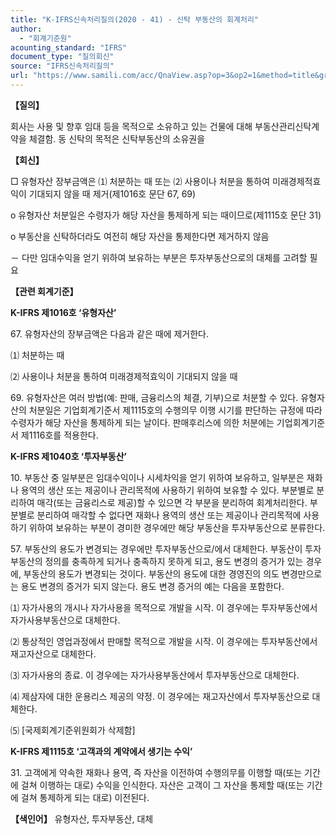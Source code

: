 ```yaml
---
title: "K-IFRS신속처리질의(2020 - 41) - 신탁 부동산의 회계처리"
author:
  - "회계기준원"
acounting_standard: "IFRS"
document_type: "질의회신"
source: "IFRS신속처리질의"
url: "https://www.samili.com/acc/QnaView.asp?op=3&op2=1&method=title&group=2124-15;1&orgcode=3&searchword=&page=30&code=K%2DIFRS%EC%8B%A0%EC%86%8D%EC%B2%98%EB%A6%AC%EC%A7%88%EC%9D%98%2D41%3A202006"
---
```

**【질의】**

  

회사는 사용 및 향후 임대 등을 목적으로 소유하고 있는 건물에 대해 부동산관리신탁계약을 체결함. 동 신탁의 목적은 신탁부동산의 소유권을

  
  

**【회신】**

  

□ 유형자산 장부금액은 ⑴ 처분하는 때 또는 ⑵ 사용이나 처분을 통하여 미래경제적효익이 기대되지 않을 때 제거(제1016호 문단 67, 69)

  

o 유형자산 처분일은 수령자가 해당 자산을 통제하게 되는 때이므로(제1115호 문단 31)

  

o 부동산을 신탁하더라도 여전히 해당 자산을 통제한다면 제거하지 않음

  

－ 다만 임대수익을 얻기 위하여 보유하는 부분은 투자부동산으로의 대체를 고려할 필요

  
  

**【관련 회계기준】**

  

**K-IFRS 제1016호 ‘유형자산’**

  

67\. 유형자산의 장부금액은 다음과 같은 때에 제거한다.

⑴ 처분하는 때

⑵ 사용이나 처분을 통하여 미래경제적효익이 기대되지 않을 때

  

69\. 유형자산은 여러 방법(예: 판매, 금융리스의 체결, 기부)으로 처분할 수 있다. 유형자산의 처분일은 기업회계기준서 제1115호의 수행의무 이행 시기를 판단하는 규정에 따라 수령자가 해당 자산을 통제하게 되는 날이다. 판매후리스에 의한 처분에는 기업회계기준서 제1116호를 적용한다.

  

**K-IFRS 제1040호 ‘투자부동산’**

  

10\. 부동산 중 일부분은 임대수익이나 시세차익을 얻기 위하여 보유하고, 일부분은 재화나 용역의 생산 또는 제공이나 관리목적에 사용하기 위하여 보유할 수 있다. 부분별로 분리하여 매각(또는 금융리스로 제공)할 수 있으면 각 부분을 분리하여 회계처리한다. 부분별로 분리하여 매각할 수 없다면 재화나 용역의 생산 또는 제공이나 관리목적에 사용하기 위하여 보유하는 부분이 경미한 경우에만 해당 부동산을 투자부동산으로 분류한다.

  

57\. 부동산의 용도가 변경되는 경우에만 투자부동산으로/에서 대체한다. 부동산이 투자부동산의 정의를 충족하게 되거나 충족하지 못하게 되고, 용도 변경의 증거가 있는 경우에, 부동산의 용도가 변경되는 것이다. 부동산의 용도에 대한 경영진의 의도 변경만으로는 용도 변경의 증거가 되지 않는다. 용도 변경 증거의 예는 다음을 포함한다.

⑴ 자가사용의 개시나 자가사용을 목적으로 개발을 시작. 이 경우에는 투자부동산에서 자가사용부동산으로 대체한다.

⑵ 통상적인 영업과정에서 판매할 목적으로 개발을 시작. 이 경우에는 투자부동산에서 재고자산으로 대체한다.

⑶ 자가사용의 종료. 이 경우에는 자가사용부동산에서 투자부동산으로 대체한다.

⑷ 제삼자에 대한 운용리스 제공의 약정. 이 경우에는 재고자산에서 투자부동산으로 대체한다.

⑸ \[국제회계기준위원회가 삭제함\]

  

**K-IFRS 제1115호 ‘고객과의 계약에서 생기는 수익’**

  

31\. 고객에게 약속한 재화나 용역, 즉 자산을 이전하여 수행의무를 이행할 때(또는 기간에 걸쳐 이행하는 대로) 수익을 인식한다. 자산은 고객이 그 자산을 통제할 때(또는 기간에 걸쳐 통제하게 되는 대로) 이전된다.

  
  

**【색인어】** 유형자산, 투자부동산, 대체
